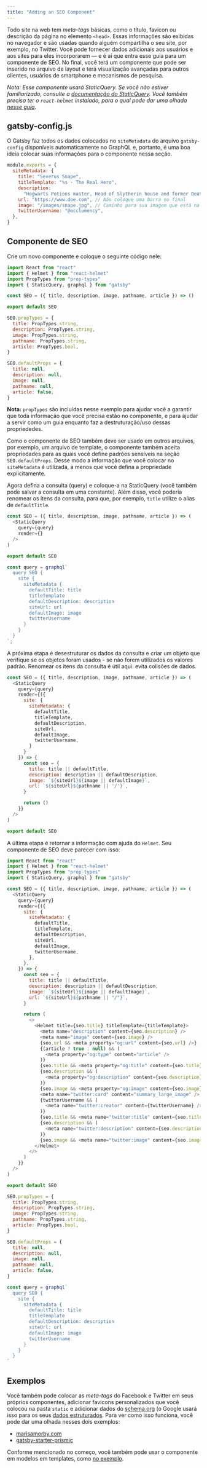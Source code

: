 ```yaml
---
title: "Adding an SEO Component"
---
```


Todo site na web tem _meta-tags_ básicas, como o título, favicon ou descrição da página no elemento `<head>`. Essas informações são exibidas no navegador e são usadas quando alguém compartilha o seu site, por exemplo, no Twitter. Você pode fornecer dados adicionais aos usuários e aos sites para eles incorporarem — e é aí que entra esse guia para um componente de SEO. No final, você terá um componente que pode ser inserido no arquivo de layout e terá visualização avançadas para outros clientes, usuários de smartphone e mecanismos de pesquisa.

_Nota: Esse componente usará StaticQuery. Se você não estiver familiarizado, consulte a [documentação do StaticQuery](/docs/static-query/). Você também precisa ter o `react-helmet` instalado, para o qual pode dar uma olhada [nesse guia](/docs/add-page-metadata)._

## gatsby-config.js

O Gatsby faz todos os dados colocados no `siteMetadata` do arquivo `gatsby-config` disponíveis automaticamente no GraphQL e, portanto, é uma boa ideia colocar suas informações para o componente nessa seção.

```js:title=gatsby-config.js
module.exports = {
  siteMetadata: {
    title: "Severus Snape",
    titleTemplate: "%s · The Real Hero",
    description:
      "Hogwarts Potions master, Head of Slytherin house and former Death Eater.",
    url: "https://www.doe.com", // Não coloque uma barra no final
    image: "/images/snape.jpg", // Caminho para sua imagem que está na pasta 'static'
    twitterUsername: "@occlumency",
  },
}
```

## Componente de SEO

Crie um novo componente e coloque o seguinte código nele:

```jsx:title=src/components/SEO.js
import React from "react"
import { Helmet } from "react-helmet"
import PropTypes from "prop-types"
import { StaticQuery, graphql } from "gatsby"

const SEO = ({ title, description, image, pathname, article }) => ()

export default SEO

SEO.propTypes = {
  title: PropTypes.string,
  description: PropTypes.string,
  image: PropTypes.string,
  pathname: PropTypes.string,
  article: PropTypes.bool,
}

SEO.defaultProps = {
  title: null,
  description: null,
  image: null,
  pathname: null,
  article: false,
}
```

**Nota:** `propTypes` são incluídas nesse exemplo para ajudar você a garantir que toda informação que você precisa estão no componente, e para ajudar a servir como um guia enquanto faz a destruturação/uso dessas propriededes.

Como o componente de SEO também deve ser usado em outros arquivos, por exemplo, um arquivo de template, o componente também aceita propriedades para as quais você define padrões sensíveis na seção `SEO.defaultProps`. Desse modo a informação que você colocar no `siteMetadata` é utilizada, a menos que você defina a propriedade explicitamente.

Agora defina a consulta (query) e coloque-a na StaticQuery (você também pode salvar a consulta em uma constante). Além disso, você poderia renomear os itens da consulta, para que, por exemplo, `title` utilize o alias de `defaultTitle`.

```jsx:title=src/components/SEO.js
const SEO = ({ title, description, image, pathname, article }) => (
  <StaticQuery
    query={query}
    render={}
  />
)

export default SEO

const query = graphql`
  query SEO {
    site {
      siteMetadata {
        defaultTitle: title
        titleTemplate
        defaultDescription: description
        siteUrl: url
        defaultImage: image
        twitterUsername
      }
    }
  }
`;
```

A próxima etapa é desestruturar os dados da consulta e criar um objeto que verifique se os objetos foram usados - se não forem utilizados os valores padrão. Renomear os itens da consulta é útil aqui: evita colisões de dados.

```jsx:title=src/components/SEO.js
const SEO = ({ title, description, image, pathname, article }) => (
  <StaticQuery
    query={query}
    render={({
      site: {
        siteMetadata: {
          defaultTitle,
          titleTemplate,
          defaultDescription,
          siteUrl,
          defaultImage,
          twitterUsername,
        }
      }
    }) => {
      const seo = {
        title: title || defaultTitle,
        description: description || defaultDescription,
        image: `${siteUrl}${image || defaultImage}`,
        url: `${siteUrl}${pathname || '/'}`,
      }

      return ()
    }}
  />
)

export default SEO
```

A última etapa é retornar a informação com ajuda do `Helmet`. Seu componente de SEO deve parecer com isso:

```jsx:title=src/components/SEO.js
import React from "react"
import { Helmet } from "react-helmet"
import PropTypes from "prop-types"
import { StaticQuery, graphql } from "gatsby"

const SEO = ({ title, description, image, pathname, article }) => (
  <StaticQuery
    query={query}
    render={({
      site: {
        siteMetadata: {
          defaultTitle,
          titleTemplate,
          defaultDescription,
          siteUrl,
          defaultImage,
          twitterUsername,
        },
      },
    }) => {
      const seo = {
        title: title || defaultTitle,
        description: description || defaultDescription,
        image: `${siteUrl}${image || defaultImage}`,
        url: `${siteUrl}${pathname || "/"}`,
      }

      return (
        <>
          <Helmet title={seo.title} titleTemplate={titleTemplate}>
            <meta name="description" content={seo.description} />
            <meta name="image" content={seo.image} />
            {seo.url && <meta property="og:url" content={seo.url} />}
            {(article ? true : null) && (
              <meta property="og:type" content="article" />
            )}
            {seo.title && <meta property="og:title" content={seo.title} />}
            {seo.description && (
              <meta property="og:description" content={seo.description} />
            )}
            {seo.image && <meta property="og:image" content={seo.image} />}
            <meta name="twitter:card" content="summary_large_image" />
            {twitterUsername && (
              <meta name="twitter:creator" content={twitterUsername} />
            )}
            {seo.title && <meta name="twitter:title" content={seo.title} />}
            {seo.description && (
              <meta name="twitter:description" content={seo.description} />
            )}
            {seo.image && <meta name="twitter:image" content={seo.image} />}
          </Helmet>
        </>
      )
    }}
  />
)

export default SEO

SEO.propTypes = {
  title: PropTypes.string,
  description: PropTypes.string,
  image: PropTypes.string,
  pathname: PropTypes.string,
  article: PropTypes.bool,
}

SEO.defaultProps = {
  title: null,
  description: null,
  image: null,
  pathname: null,
  article: false,
}

const query = graphql`
  query SEO {
    site {
      siteMetadata {
        defaultTitle: title
        titleTemplate
        defaultDescription: description
        siteUrl: url
        defaultImage: image
        twitterUsername
      }
    }
  }
`
```

## Exemplos

Você também pode colocar as _meta-tags_ do Facebook e Twitter em seus próprios componentes, adicionar favicons personalizados que você colocou na pasta `static` e adicionar dados do [schema.org](https://schema.org/) (o Google usará isso para os seus [dados estruturados](https://developers.google.com/search/docs/guides/intro-structured-data). Para ver como isso funciona, você pode dar uma olhada nesses dois exemplos:

- [marisamorby.com](https://github.com/marisamorby/marisamorby.com/blob/master/packages/gatsby-theme-blog-sanity/src/components/seo.js)
- [gatsby-starter-prismic](https://github.com/LeKoArts/gatsby-starter-prismic/blob/master/src/components/SEO/SEO.jsx)

Conforme mencionado no começo, você também pode usar o componente em modelos em templates, como [no exemplo](https://github.com/jlengstorf/marisamorby.com/blob/6e86f845185f9650ff95316d3475bb8ac86b15bf/src/templates/post.js#L12-L18).
